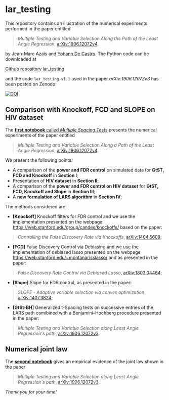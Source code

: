 # lar_testing

This repository contains an illustration of the numerical experiments performed in the paper entitled
> *Multiple Testing and Variable Selection Along the Path of the Least Angle Regression*, [arXiv:1906.12072v4](https://arxiv.org/abs/1906.12072v4).

by Jean-Marc Azaïs and [Yohann De Castro](https:ydecastro.github.io). The Python code can be downloaded at

[Github repository lar_testing](https://github.com/ydecastro/lar_testing)

and the code `lar_testing-v1.1` used in the paper *arXiv:1906.12072v3* has been posted on Zenodo:

[![DOI](https://zenodo.org/badge/182083824.svg)](https://zenodo.org/badge/latestdoi/182083824)

## Comparison with Knockoff, FCD and SLOPE on HIV dataset

The [**first notebook** called *Multiple Spacing Tests*](https://github.com/ydecastro/lar_testing/blob/master/multiple_spacing_tests.ipynb) presents the numerical experiments of the paper entitled

> *Multiple Testing and Variable Selection Along a Path of the Least Angle Regression*, [arXiv:1906.12072v4](https://arxiv.org/abs/1906.12072v4).

We present the following points:
- A comparison of the **power and FDR control** on simulated data for **GtST, FCD and Knockoff** in **Section I**;
- Presentation of **HIV dataset** in **Section II**;
- A comparison of the **power and FDR control on HIV dataset** for **GtST, FCD, Knockoff and Slope** in **Section III**;
- A **new formulation of LARS algorithm** in **Section IV**;

The methods considered are:
- **[Knockoff]** Knockoff filters for FDR control and we use the implementation presented on the webpage <https://web.stanford.edu/group/candes/knockoffs/> based on the paper:
> *Controlling the False Discovery Rate via Knockoffs*, [arXiv:1404.5609](https://arxiv.org/abs/1404.5609);
- **[FCD]** False Discovery Control via Debiasing and we use the implementation of debiased lasso presented on the webpage <https://web.stanford.edu/~montanar/sslasso/> and as presented in the paper:
> *False Discovery Rate Control via Debiased Lasso*, [arXiv:1803.04464](https://arxiv.org/abs/1803.04464);
- **[Slope]** Slope for FDR control, as presented in the paper:
> *SLOPE - Adaptive variable selection via convex optimization* [arXiv:1407.3824](https://arxiv.org/abs/1407.3824);
- **[GtSt-BH]** Generalized t-Spacing tests on successive entries of the LARS path comibined with a Benjamini–Hochberg procedure presented in the paper:
> *Multiple Testing and Variable Selection along Least Angle Regression's path*, [arXiv:1906.12072v3](https://arxiv.org/abs/1906.12072v3).


## Numerical joint law
The [**second notebook**](https://github.com/ydecastro/lar_testing/blob/master/Law_LAR.ipynb) gives an empirical evidence of the joint law shown in the paper
> *Multiple Testing and Variable Selection along Least Angle Regression's path*, [arXiv:1906.12072v3](https://arxiv.org/abs/1906.12072v3).

*Thank you for your time!*
